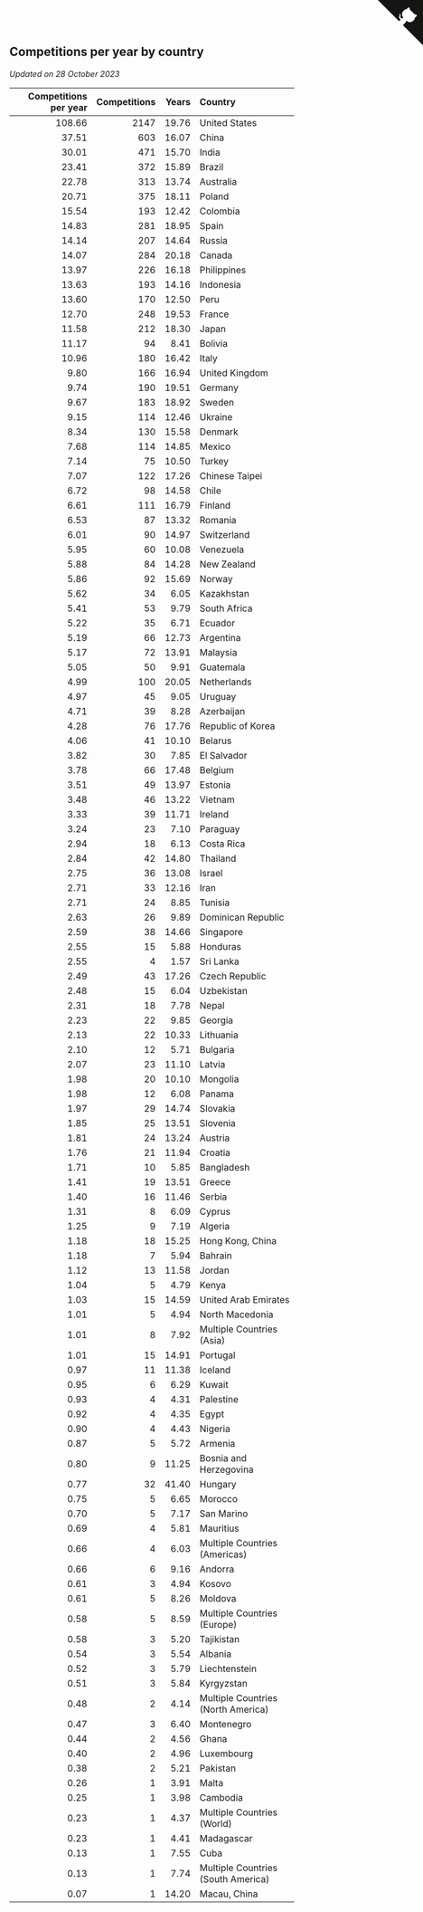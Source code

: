 ## Competitions per year by country

*Updated on 28 October 2023*

| Competitions per year | Competitions | Years | Country |
| ---: | ---: | ---: | :--- |
| 108.66 | 2147 | 19.76 | United States |
| 37.51 | 603 | 16.07 | China |
| 30.01 | 471 | 15.70 | India |
| 23.41 | 372 | 15.89 | Brazil |
| 22.78 | 313 | 13.74 | Australia |
| 20.71 | 375 | 18.11 | Poland |
| 15.54 | 193 | 12.42 | Colombia |
| 14.83 | 281 | 18.95 | Spain |
| 14.14 | 207 | 14.64 | Russia |
| 14.07 | 284 | 20.18 | Canada |
| 13.97 | 226 | 16.18 | Philippines |
| 13.63 | 193 | 14.16 | Indonesia |
| 13.60 | 170 | 12.50 | Peru |
| 12.70 | 248 | 19.53 | France |
| 11.58 | 212 | 18.30 | Japan |
| 11.17 | 94 | 8.41 | Bolivia |
| 10.96 | 180 | 16.42 | Italy |
| 9.80 | 166 | 16.94 | United Kingdom |
| 9.74 | 190 | 19.51 | Germany |
| 9.67 | 183 | 18.92 | Sweden |
| 9.15 | 114 | 12.46 | Ukraine |
| 8.34 | 130 | 15.58 | Denmark |
| 7.68 | 114 | 14.85 | Mexico |
| 7.14 | 75 | 10.50 | Turkey |
| 7.07 | 122 | 17.26 | Chinese Taipei |
| 6.72 | 98 | 14.58 | Chile |
| 6.61 | 111 | 16.79 | Finland |
| 6.53 | 87 | 13.32 | Romania |
| 6.01 | 90 | 14.97 | Switzerland |
| 5.95 | 60 | 10.08 | Venezuela |
| 5.88 | 84 | 14.28 | New Zealand |
| 5.86 | 92 | 15.69 | Norway |
| 5.62 | 34 | 6.05 | Kazakhstan |
| 5.41 | 53 | 9.79 | South Africa |
| 5.22 | 35 | 6.71 | Ecuador |
| 5.19 | 66 | 12.73 | Argentina |
| 5.17 | 72 | 13.91 | Malaysia |
| 5.05 | 50 | 9.91 | Guatemala |
| 4.99 | 100 | 20.05 | Netherlands |
| 4.97 | 45 | 9.05 | Uruguay |
| 4.71 | 39 | 8.28 | Azerbaijan |
| 4.28 | 76 | 17.76 | Republic of Korea |
| 4.06 | 41 | 10.10 | Belarus |
| 3.82 | 30 | 7.85 | El Salvador |
| 3.78 | 66 | 17.48 | Belgium |
| 3.51 | 49 | 13.97 | Estonia |
| 3.48 | 46 | 13.22 | Vietnam |
| 3.33 | 39 | 11.71 | Ireland |
| 3.24 | 23 | 7.10 | Paraguay |
| 2.94 | 18 | 6.13 | Costa Rica |
| 2.84 | 42 | 14.80 | Thailand |
| 2.75 | 36 | 13.08 | Israel |
| 2.71 | 33 | 12.16 | Iran |
| 2.71 | 24 | 8.85 | Tunisia |
| 2.63 | 26 | 9.89 | Dominican Republic |
| 2.59 | 38 | 14.66 | Singapore |
| 2.55 | 15 | 5.88 | Honduras |
| 2.55 | 4 | 1.57 | Sri Lanka |
| 2.49 | 43 | 17.26 | Czech Republic |
| 2.48 | 15 | 6.04 | Uzbekistan |
| 2.31 | 18 | 7.78 | Nepal |
| 2.23 | 22 | 9.85 | Georgia |
| 2.13 | 22 | 10.33 | Lithuania |
| 2.10 | 12 | 5.71 | Bulgaria |
| 2.07 | 23 | 11.10 | Latvia |
| 1.98 | 20 | 10.10 | Mongolia |
| 1.98 | 12 | 6.08 | Panama |
| 1.97 | 29 | 14.74 | Slovakia |
| 1.85 | 25 | 13.51 | Slovenia |
| 1.81 | 24 | 13.24 | Austria |
| 1.76 | 21 | 11.94 | Croatia |
| 1.71 | 10 | 5.85 | Bangladesh |
| 1.41 | 19 | 13.51 | Greece |
| 1.40 | 16 | 11.46 | Serbia |
| 1.31 | 8 | 6.09 | Cyprus |
| 1.25 | 9 | 7.19 | Algeria |
| 1.18 | 18 | 15.25 | Hong Kong, China |
| 1.18 | 7 | 5.94 | Bahrain |
| 1.12 | 13 | 11.58 | Jordan |
| 1.04 | 5 | 4.79 | Kenya |
| 1.03 | 15 | 14.59 | United Arab Emirates |
| 1.01 | 5 | 4.94 | North Macedonia |
| 1.01 | 8 | 7.92 | Multiple Countries (Asia) |
| 1.01 | 15 | 14.91 | Portugal |
| 0.97 | 11 | 11.38 | Iceland |
| 0.95 | 6 | 6.29 | Kuwait |
| 0.93 | 4 | 4.31 | Palestine |
| 0.92 | 4 | 4.35 | Egypt |
| 0.90 | 4 | 4.43 | Nigeria |
| 0.87 | 5 | 5.72 | Armenia |
| 0.80 | 9 | 11.25 | Bosnia and Herzegovina |
| 0.77 | 32 | 41.40 | Hungary |
| 0.75 | 5 | 6.65 | Morocco |
| 0.70 | 5 | 7.17 | San Marino |
| 0.69 | 4 | 5.81 | Mauritius |
| 0.66 | 4 | 6.03 | Multiple Countries (Americas) |
| 0.66 | 6 | 9.16 | Andorra |
| 0.61 | 3 | 4.94 | Kosovo |
| 0.61 | 5 | 8.26 | Moldova |
| 0.58 | 5 | 8.59 | Multiple Countries (Europe) |
| 0.58 | 3 | 5.20 | Tajikistan |
| 0.54 | 3 | 5.54 | Albania |
| 0.52 | 3 | 5.79 | Liechtenstein |
| 0.51 | 3 | 5.84 | Kyrgyzstan |
| 0.48 | 2 | 4.14 | Multiple Countries (North America) |
| 0.47 | 3 | 6.40 | Montenegro |
| 0.44 | 2 | 4.56 | Ghana |
| 0.40 | 2 | 4.96 | Luxembourg |
| 0.38 | 2 | 5.21 | Pakistan |
| 0.26 | 1 | 3.91 | Malta |
| 0.25 | 1 | 3.98 | Cambodia |
| 0.23 | 1 | 4.37 | Multiple Countries (World) |
| 0.23 | 1 | 4.41 | Madagascar |
| 0.13 | 1 | 7.55 | Cuba |
| 0.13 | 1 | 7.74 | Multiple Countries (South America) |
| 0.07 | 1 | 14.20 | Macau, China |


<a href="https://github.com/jonatanklosko/wca_statistics" class="github-corner" aria-label="View source on Github"><svg width="80" height="80" viewBox="0 0 250 250" style="fill:#151513; color:#fff; position: absolute; top: 0; border: 0; right: 0;" aria-hidden="true"><path d="M0,0 L115,115 L130,115 L142,142 L250,250 L250,0 Z"></path><path d="M128.3,109.0 C113.8,99.7 119.0,89.6 119.0,89.6 C122.0,82.7 120.5,78.6 120.5,78.6 C119.2,72.0 123.4,76.3 123.4,76.3 C127.3,80.9 125.5,87.3 125.5,87.3 C122.9,97.6 130.6,101.9 134.4,103.2" fill="currentColor" style="transform-origin: 130px 106px;" class="octo-arm"></path><path d="M115.0,115.0 C114.9,115.1 118.7,116.5 119.8,115.4 L133.7,101.6 C136.9,99.2 139.9,98.4 142.2,98.6 C133.8,88.0 127.5,74.4 143.8,58.0 C148.5,53.4 154.0,51.2 159.7,51.0 C160.3,49.4 163.2,43.6 171.4,40.1 C171.4,40.1 176.1,42.5 178.8,56.2 C183.1,58.6 187.2,61.8 190.9,65.4 C194.5,69.0 197.7,73.2 200.1,77.6 C213.8,80.2 216.3,84.9 216.3,84.9 C212.7,93.1 206.9,96.0 205.4,96.6 C205.1,102.4 203.0,107.8 198.3,112.5 C181.9,128.9 168.3,122.5 157.7,114.1 C157.9,116.9 156.7,120.9 152.7,124.9 L141.0,136.5 C139.8,137.7 141.6,141.9 141.8,141.8 Z" fill="currentColor" class="octo-body"></path></svg></a><style>.github-corner:hover .octo-arm{animation:octocat-wave 560ms ease-in-out}@keyframes octocat-wave{0%,100%{transform:rotate(0)}20%,60%{transform:rotate(-25deg)}40%,80%{transform:rotate(10deg)}}@media (max-width:500px){.github-corner:hover .octo-arm{animation:none}.github-corner .octo-arm{animation:octocat-wave 560ms ease-in-out}}</style>

